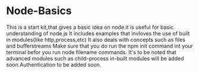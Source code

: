 # Node-Basics
This is a start kit,that gives a basic idea on node.it is useful for basic understanding of node.js
It includes examples that invloves the use of built in modules(like http,process,etc)
It also deals with concepts such as files and bufferstreams
Make sure that you do run the npm init command int your terminal befor you run node filename commands.
It's to be noted that advanced modules such as child-process in-built modules will be added soon.Authentication to be added soon.
